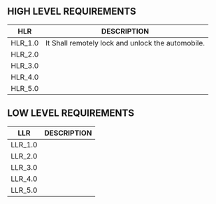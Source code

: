 ## HIGH LEVEL REQUIREMENTS
HLR     | DESCRIPTION
--------|-----------------------
HLR_1.0 |It Shall remotely lock and unlock the automobile.
HLR_2.0 |
HLR_3.0 |
HLR_4.0 |
HLR_5.0 |

   


## LOW LEVEL REQUIREMENTS
LLR     | DESCRIPTION
--------|-----------------------
LLR_1.0 |
LLR_2.0 |
LLR_3.0 |
LLR_4.0 |
LLR_5.0 |
